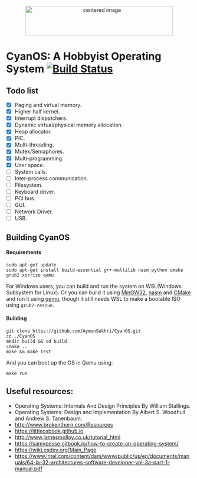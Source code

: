 <center><img width="400" height="80" alt="centered image" src="https://i.imgur.com/KVBFGI0.png"></center>

# CyanOS: A Hobbyist Operating System [![Build Status](https://travis-ci.com/AymenSekhri/CyanOS.svg?branch=master)](https://travis-ci.com/AymenSekhri/CyanOS)

## Todo list
- [x] Paging and virtual memory.
- [x] Higher half kernel.
- [x] Interrupt dispatchers.
- [x] Dynamic virtual/physical memory allocation.
- [x] Heap allocator.
- [x] PIC.
- [x] Multi-threading.
- [x] Mutex/Semaphores.
- [x] Multi-programming.
- [x] User space.
- [ ] System calls.
- [ ] Inter-process communication.
- [ ] Filesystem.
- [ ] Keyboard driver.
- [ ] PCI bus.
- [ ] GUI.
- [ ] Network Driver.
- [ ] USB.

## Building CyanOS
#### Requirements
```
sudo apt-get update
sudo apt-get install build-essential g++-multilib nasm python cmake grub2 xorriso qemu
```
For Windows users, you can build and run the system on WSL(Windows Subsystem for Linux). Or you can build it using [MinGW32](https://osdn.net/projects/mingw/releases/), [nasm](https://www.nasm.us/) and [CMake](https://cmake.org/download) and run it using [qemu](https://www.qemu.org/download/), though it still needs WSL to make a bootable ISO using `grub2-rescue`.

#### Building
```
git clone https://github.com/AymenSekhri/CyanOS.git
cd ./CyanOS
mkdir build && cd build
cmake ..
make && make test
```
And you can boot up the OS in Qemu using:
```
make run
```


## Useful resources:
* Operating Systems: Internals And Design Principles By William Stallings.
* Operating Systems: Design and Implementation By Albert S. Woodhull and Andrew S. Tanenbaum.
* http://www.brokenthorn.com/Resources
* https://littleosbook.github.io
* http://www.jamesmolloy.co.uk/tutorial_html
* https://samypesse.gitbook.io/how-to-create-an-operating-system/
* https://wiki.osdev.org/Main_Page
* https://www.intel.com/content/dam/www/public/us/en/documents/manuals/64-ia-32-architectures-software-developer-vol-3a-part-1-manual.pdf
